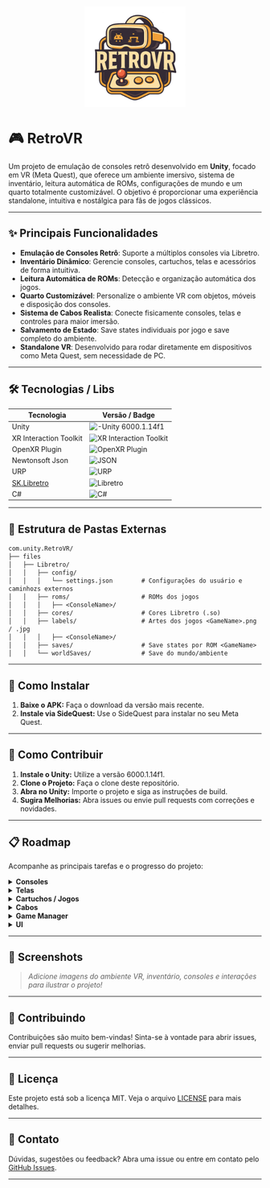 <p align="center">
<img src="Docs/img/logo_no_bg.png" alt="RetroVR Logo" width="200"/>
</p>

# 🎮 RetroVR

Um projeto de emulação de consoles retrô desenvolvido em **Unity**, focado em VR (Meta Quest), que oferece um ambiente imersivo, sistema de inventário, leitura automática de ROMs, configurações de mundo e um quarto totalmente customizável. O objetivo é proporcionar uma experiência standalone, intuitiva e nostálgica para fãs de jogos clássicos.

---

## ✨ Principais Funcionalidades

- **Emulação de Consoles Retrô**: Suporte a múltiplos consoles via Libretro.
- **Inventário Dinâmico**: Gerencie consoles, cartuchos, telas e acessórios de forma intuitiva.
- **Leitura Automática de ROMs**: Detecção e organização automática dos jogos.
- **Quarto Customizável**: Personalize o ambiente VR com objetos, móveis e disposição dos consoles.
- **Sistema de Cabos Realista**: Conecte fisicamente consoles, telas e controles para maior imersão.
- **Salvamento de Estado**: Save states individuais por jogo e save completo do ambiente.
- **Standalone VR**: Desenvolvido para rodar diretamente em dispositivos como Meta Quest, sem necessidade de PC.

---

## 🛠️ Tecnologias / Libs

| Tecnologia        | Versão / Badge                                                                 |
|-------------------|------------------------------------------------------------------------------|
| Unity             | ![-Unity 6000.1.14f1](https://img.shields.io/badge/Unity-6000.1.14f1-blue.svg) |
| XR Interaction Toolkit | ![XR Interaction Toolkit](https://img.shields.io/badge/XR%20Interaction%20Toolkit-3.2.0-blue.svg) |
| OpenXR Plugin     | ![OpenXR Plugin](https://img.shields.io/badge/Open%20XR-1.15.1-blue.svg) |
| Newtonsoft Json   | ![JSON](https://img.shields.io/badge/Newtonsofg%20Json-3.2.1-green.svg)        |
| URP               | ![URP](https://img.shields.io/badge/URP-17.1.0-blue.svg)                      |
| [SK.Libretro](https://github.com/Skurdt/SK.Libretro)       | ![Libretro](https://img.shields.io/badge/Libretro-0.9.2-green.svg)           |
| C#                | ![C#](https://img.shields.io/badge/C%23-gray.svg?logo=c-sharp&logoColor=white) |


---

## 📂 Estrutura de Pastas Externas

```plaintext
com.unity.RetroVR/
├── files
│   ├── Libretro/
│   │   ├── config/
│   │   │   └── settings.json        # Configurações do usuário e caminhozs externos
│   │   ├── roms/                    # ROMs dos jogos
│   │   │   ├── <ConsoleName>/
│   │   ├── cores/                   # Cores Libretro (.so)
│   │   ├── labels/                  # Artes dos jogos <GameName>.png / .jpg
│   │   │   ├── <ConsoleName>/
│   │   ├── saves/                   # Save states por ROM <GameName>
│   │   └── worldSaves/              # Save do mundo/ambiente
```

---

## 🚀 Como Instalar

1. **Baixe o APK:** Faça o download da versão mais recente.
2. **Instale via SideQuest:** Use o SideQuest para instalar no seu Meta Quest.

---

## 🤲 Como Contribuir

1. **Instale o Unity:** Utilize a versão 6000.1.14f1.
2. **Clone o Projeto:** Faça o clone deste repositório.
3. **Abra no Unity:** Importe o projeto e siga as instruções de build.
4. **Sugira Melhorias:** Abra issues ou envie pull requests com correções e novidades.

---

## 📋 Roadmap

Acompanhe as principais tarefas e o progresso do projeto:

<details>
<summary><strong>Consoles</strong></summary>

- [x] Criar um arquivo de Dados do console contento as configurações
    - [x] Nome do console
    - [x] Nome do core
    - [x] Extenções permitidas
    - [x] É portatil
- [x] Criar uma instancia do console para receber o arquivo de dados
    - [x] Arquivo de dados
    - [x] Referencia da tela
        - [ ] Receber a tela por cabo
    - [ ] Referencia dos controles
        - [ ] Receber controles por cabo
    - [ ] Referencia de energia
        - [ ] Receber energia por cabo
    - [ ] Memoria card ou memoria interna
        - [ ] Adicionar uma referencia de memory card
    - [x] Instancia do console pelo libretro
    - [x] Referencia do label do nome
        - [x] Instancia automaticamente
    - [x] Definição se está rodando/executando ou não
    - [x] Cartucho inserido
    - [x] Função para inserir cartucho
        - [x] Pega a instancia do slot de cartucho
        - [x] Extrai os dados do cartucho
        - [x] Adiciona os dados na instancia do libretro
    - [x] Função para remover cartucho
        - [x] Remove a instancia do cartucho inserido
        - [x] Para a execução caso ainda não tiver parado
        - [x] Limpa a instancia do libretro
    - [x] Função de Ligar
        - [ ] Atribuir ao botão
    - [x] Função de Fesligar
        - [ ] Atribuir ao botão
    - [ ] Função para gerenciar inputs
        - [ ] Limit de inptus
        - [ ] Função para focar o input no console
        - [ ] Função para desfocar o input do console
        - [ ] Atribuir a função pela referencia de cabo
    - [ ] Função para salvar o game em um memory card ou memoria interna
    - [ ] Função para carregar o game salvo
    - [ ] Função para identificar consoles portateis e encontrar a tela
- [ ] Criar um prefab default para os consoles
    - [x] Criar uma exibição do nome do console
    - [x] Criar um slot de cartucho interativo
    - [ ] Criar uma conexão com a tela via cabo
    - [ ] Criar uma conexão de energia/tomada via cabo
    - [ ] Criar uma conexão com o controle do console via cabo
    - [ ] Criar um botão de Liga/Desliga
    - [ ] Criar um botão de reset
    - [ ] Criar Leds para identificar cada uma das conexões
    - [ ] Criar um Slot para memory card
    - [ ] Criar uma variante com tela inbutida/portatil
</details>

<details>
<summary><strong>Telas</strong></summary>

- [ ] Criar um arquivo de instancia para telas
    - [ ] Função liga e desliga
    - [ ] Função de aumentar ou abaixar volume
- [ ] Criar um prefab
    - [x] Tela com um mesh renderer
        - [x] incluir Audio source
        - [x] incluir Audio Processor
    - [ ] Incluir materiais customizados
    - [ ] Receber energia por cabo
    - [ ] Botão liga e desliga
    - [ ] Botão de volume + / -
    - [ ] Receber comandos por controle
        - Criar um prefab de controle
</details>

<details>
<summary><strong>Cartuchos / Jogos</strong></summary>

- [x] Criar um arquivo de dados de jogos
    - [x] Nome do Jogo
    - [x] Diretorio do jogo
    - [x] Diretorio de save
    - [x] Extensão do jogo
    - [x] Sobreposição de core
    - [ ] Label / Arte Customizada
- [ ] Criar um arquivo de instancia de jogos
    - [x] Arquivo de dados
    - [x] Referencia do label do nome
        - [x] Instancia automaticamente
    - [ ] Gerenciador de arte
- [ ] Criar um prefab default para os cartuchos
    - [ ] Material customizado para artes
    - [x] Label para exibir o nome
</details>

<details>
<summary><strong>Cabos</strong></summary>

- [ ] Criar um arquivos de dados para o cabo
    - [ ] Tipo de cabo
        - [ ] Energia
        - [ ] Imagem
        - [ ] Controle
    - [ ] Cor do cabo
- [ ] Criar uma instancia para o cabo
    - [ ] input
    - [ ] output
    - [ ] Arquivo de dados de cabo
    - [ ] Função para transmitir os dados do input para o output
        - [ ] Gerenciar cabos de energia
        - [ ] Gerenciar cabos de imagem
        - [ ] Gerenciar cabos de controle
    - [ ] Criar um prefab default para o cabo
    - [ ] Uma ponta com uma tag de WireInput
    - [ ] Uma ponta com uma tag de WireOutput
    - [ ] Um material com cor dinamica
</details>

<details>
<summary><strong>Game Manager</strong></summary>

- [x] Verificar / Criar estrutura de pasta externa
- [x] Escanear pastas de jogos
    - [x] Criar arquivo de dados dos jogos com base no scan
        - [ ] Criar instancias dos jogos e carregar no inventário
    - [ ] Gerenciar labels de jogos
- [ ] Escanear pastas de cores
    - [ ] Criar arquivo de dados dos cores para cada console com base no scan
        - [ ] Criar instancias dos consoles e carregar no inventário
- [ ] Copiar cores testados internamente para pasta externa
    - [ ] Permitir a edição de cores
    - [ ] Baixar cores automaticamente
</details>

<details>
<summary><strong>UI</strong></summary>

- [ ] Criar um menu
    - [ ] Lista de jogos drag and drop
    - [ ] Lista de consoles drag and drop
    - [ ] Lista de Telas drag and drop
    - [ ] Tela de configurações
        - [ ] Configuração de audio
        - [ ] Configuração de graficos
        - [ ] Configuração de save de mundo
</details>

---

## 📸 Screenshots

> _Adicione imagens do ambiente VR, inventário, consoles e interações para ilustrar o projeto!_

---

## 🤝 Contribuindo

Contribuições são muito bem-vindas! Sinta-se à vontade para abrir issues, enviar pull requests ou sugerir melhorias.

---

## 📄 Licença

Este projeto está sob a licença MIT. Veja o arquivo [LICENSE](LICENSE) para mais detalhes.

---

## 💬 Contato

Dúvidas, sugestões ou feedback? Abra uma issue ou entre em contato pelo [GitHub Issues](../../issues).

---
